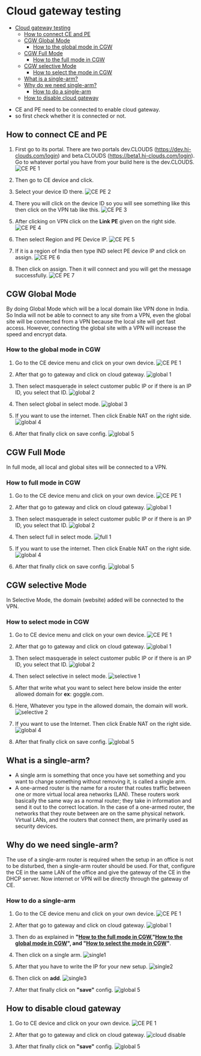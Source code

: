 # Cloud gateway testing
<!-- TOC -->

- [Cloud gateway testing](#cloud-gateway-testing)
    - [How to connect CE and PE](#how-to-connect-ce-and-pe)
    - [CGW Global Mode](#cgw-global-mode)
        - [How to the global mode in CGW](#how-to-the-global-mode-in-cgw)
    - [CGW Full Mode](#cgw-full-mode)
        - [How to the full mode in CGW](#how-to-full-mode-in-cgw)
    - [CGW selective Mode](#cgw-selective-mode)
        - [How to select the mode in CGW](#how-to-select-mode-in-cgw)
    - [What is a single-arm?](#what-is-a-single-arm)
    - [Why do we need single-arm?](#why-do-we-need-single-arm)
        - [How to do a single-arm](#how-to-do-a-single-arm)
    - [How to disable cloud gateway](#how-to-disable-cloud-gateway)

<!-- /TOC -->

- CE and PE need to be connected to enable cloud gateway.
- so first check whether it is connected or not.
  
## How to connect CE and PE
1. First go to its portal. There are two portals dev.CLOUDS (https://dev.hi-clouds.com/login) and beta.CLOUDS (https://beta1.hi-clouds.com/login). Go to whatever portal you have from your build here is the dev.CLOUDS.
![CE PE 1](https://github.com/Nancypatel1103/ComplianceClient/assets/153616269/00ff65fa-bddf-427f-9648-1c648491dcd7)

2. Then go to CE device and click.
3. Select your device ID there.
![CE PE 2](https://github.com/Nancypatel1103/ComplianceClient/assets/153616269/8cda6821-8148-4508-9e48-569872ee22c4)

4. There you will click on the device ID so you will see something like this then click on the VPN tab like this.
![CE PE 3](https://github.com/Nancypatel1103/ComplianceClient/assets/153616269/a1cae77a-4af3-4402-813b-3d85e56b44a5)

5. After clicking on VPN click on the **Link PE** given on the right side.
![CE PE 4](https://github.com/Nancypatel1103/ComplianceClient/assets/153616269/8ba35c97-4b21-4f39-af40-c533d56b3a1a)

6. Then select Region and PE Device IP.
![CE PE 5](https://github.com/Nancypatel1103/ComplianceClient/assets/153616269/a4ff5b4c-32f4-4801-bc71-16541cceab1e)

7. If it is a region of India then type IND select PE device IP and click on assign.
![CE PE 6](https://github.com/Nancypatel1103/ComplianceClient/assets/153616269/347fd1cb-1bdf-4f95-af05-dc0a4816dc36)

8. Then click on assign. Then it will connect and you will get the message successfully.
![CE PE 7](https://github.com/Nancypatel1103/ComplianceClient/assets/153616269/1e09390c-bd99-4d0d-8b39-3bd39e9439a2)

## CGW Global Mode
By doing Global Mode which will be a local domain like VPN done in India. So India will not be able to connect to any site from a VPN, even the global site will be connected from a VPN because the local site will get fast access. However, connecting the global site with a VPN will increase the speed and encrypt data.

### How to the global mode in CGW
1. Go to the CE device menu and click on your own device.
![CE PE 1](https://github.com/Nancypatel1103/ComplianceClient/assets/153616269/00ff65fa-bddf-427f-9648-1c648491dcd7)

2. After that go to gateway and click on cloud gateway.
![global 1](https://github.com/Nancypatel1103/ComplianceClient/assets/153616269/991733cd-4306-477e-a69e-b75589f4024b)

3. Then select masquerade in select customer public IP or if there is an IP ID, you select that ID.
![global 2](https://github.com/Nancypatel1103/ComplianceClient/assets/153616269/2f194765-8b8d-4db4-bb4d-9fc1f07a742d)

4. Then select global in select mode.
![global 3](https://github.com/Nancypatel1103/ComplianceClient/assets/153616269/25b69e5a-8680-476e-bba3-7dd0d4efcac5)

5. If you want to use the internet. Then click Enable NAT on the right side.
![global 4](https://github.com/Nancypatel1103/ComplianceClient/assets/153616269/37167ecd-86fa-4002-92de-a1eb695b8de2)

6. After that finally click on save config.
![global 5](https://github.com/Nancypatel1103/ComplianceClient/assets/153616269/78de39a9-e4e2-4bfd-a2fd-cc348b9211bb)

## CGW Full Mode
In full mode, all local and global sites will be connected to a VPN.

### How to full mode in CGW
1. Go to the CE device menu and click on your own device.
![CE PE 1](https://github.com/Nancypatel1103/ComplianceClient/assets/153616269/00ff65fa-bddf-427f-9648-1c648491dcd7)

2. After that go to gateway and click on cloud gateway.
![global 1](https://github.com/Nancypatel1103/ComplianceClient/assets/153616269/991733cd-4306-477e-a69e-b75589f4024b)

3. Then select masquerade in select customer public IP or if there is an IP ID, you select that ID.
![global 2](https://github.com/Nancypatel1103/ComplianceClient/assets/153616269/2f194765-8b8d-4db4-bb4d-9fc1f07a742d)

4. Then select full in select mode.
![full 1](https://github.com/Nancypatel1103/ComplianceClient/assets/153616269/b4f1b842-0132-4548-ba92-b33ebd786534)

5. If you want to use the internet. Then click Enable NAT on the right side.
![global 4](https://github.com/Nancypatel1103/ComplianceClient/assets/153616269/37167ecd-86fa-4002-92de-a1eb695b8de2)

6. After that finally click on save config.
![global 5](https://github.com/Nancypatel1103/ComplianceClient/assets/153616269/78de39a9-e4e2-4bfd-a2fd-cc348b9211bb)

## CGW selective Mode
In Selective Mode, the domain (website) added will be connected to the VPN.

### How to select mode in CGW
1. Go to CE device menu and click on your own device.
![CE PE 1](https://github.com/Nancypatel1103/ComplianceClient/assets/153616269/00ff65fa-bddf-427f-9648-1c648491dcd7)

2. After that go to gateway and click on cloud gateway.
![global 1](https://github.com/Nancypatel1103/ComplianceClient/assets/153616269/991733cd-4306-477e-a69e-b75589f4024b)

3. Then select masquerade in select customer public IP or if there is an IP ID, you select that ID.
![global 2](https://github.com/Nancypatel1103/ComplianceClient/assets/153616269/2f194765-8b8d-4db4-bb4d-9fc1f07a742d)

4. Then select selective in select mode.
![selective 1](https://github.com/Nancypatel1103/ComplianceClient/assets/153616269/c26c30df-442c-489f-b938-8446865cfdec)

5. After that write what you want to select here below inside the enter allowed domain for **ex**: goggle.com.
6. Here, Whatever you type in the allowed domain, the domain will work.
![selective 2](https://github.com/Nancypatel1103/ComplianceClient/assets/153616269/99d2613c-5e2b-4b87-b3f1-3de6a12d267c)

7. If you want to use the Internet. Then click Enable NAT on the right side.
![global 4](https://github.com/Nancypatel1103/ComplianceClient/assets/153616269/37167ecd-86fa-4002-92de-a1eb695b8de2)

8. After that finally click on save config.
![global 5](https://github.com/Nancypatel1103/ComplianceClient/assets/153616269/78de39a9-e4e2-4bfd-a2fd-cc348b9211bb)

## What is a single-arm?
- A single arm is something that once you have set something and you want to change something without removing it, is called a single arm.
- A one-armed router is the name for a router that routes traffic between one or more virtual local area networks (LAN). These routers work basically the same way as a normal router; they take in information and send it out to the correct location. In the case of a one-armed router, the networks that they route between are on the same physical network. Virtual LANs, and the routers that connect them, are primarily used as security devices.

## Why do we need single-arm?
The use of a single-arm router is required when the setup in an office is not to be disturbed, then a single-arm router should be used. For that, configure the CE in the same LAN of the office and give the gateway of the CE in the DHCP server. Now internet or VPN will be directly through the gateway of CE.

### How to do a single-arm
1. Go to the CE device menu and click on your own device.
![CE PE 1](https://github.com/Nancypatel1103/ComplianceClient/assets/153616269/00ff65fa-bddf-427f-9648-1c648491dcd7)

2. After that go to gateway and click on cloud gateway.
![global 1](https://github.com/Nancypatel1103/ComplianceClient/assets/153616269/991733cd-4306-477e-a69e-b75589f4024b)

3. Then do as explained in **"[How to the full mode in CGW](#how-to-full-mode-in-cgw),"[How to the global mode in CGW](#how-to-the-global-mode-in-cgw)", and "[How to select the mode in CGW](#how-to-select-mode-in-cgw)"**.
4. Then click on a single arm.
![single1](https://github.com/Nancypatel1103/ComplianceClient/assets/153616269/4ae790e3-6424-483f-bfeb-5edc7e7d00ab)

5. After that you have to write the IP for your new setup.
![single2](https://github.com/Nancypatel1103/ComplianceClient/assets/153616269/96007196-6ac8-44db-a5de-484ccd11ec05)

6. Then click on **add**.
![single3](https://github.com/Nancypatel1103/ComplianceClient/assets/153616269/f1a91b76-6cdb-4b46-936b-2718aace5139)

7. After that finally click on **"save"** config.
![global 5](https://github.com/Nancypatel1103/ComplianceClient/assets/153616269/78de39a9-e4e2-4bfd-a2fd-cc348b9211bb)

## How to disable cloud gateway
1. Go to CE device and click on your own device.
![CE PE 1](https://github.com/Nancypatel1103/ComplianceClient/assets/153616269/00ff65fa-bddf-427f-9648-1c648491dcd7)

2. After that go to gateway and click on cloud gateway.
![cloud disable](https://github.com/Nancypatel1103/ComplianceClient/assets/153616269/1250ee7e-141d-4b4b-887d-48a6b2abd191)

3. After that finally click on **"save"** config.
![global 5](https://github.com/Nancypatel1103/ComplianceClient/assets/153616269/78de39a9-e4e2-4bfd-a2fd-cc348b9211bb)



